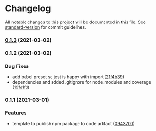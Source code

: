 # Changelog

All notable changes to this project will be documented in this file. See [standard-version](https://github.com/conventional-changelog/standard-version) for commit guidelines.

### [0.1.3](https://github.com/Audibene-GMBH/ta-options/compare/v0.1.2...v0.1.3) (2021-03-02)

### 0.1.2 (2021-03-02)


### Bug Fixes

* add babel preset so jest is happy with import ([21f4b39](https://github.com/Audibene-GMBH/ta-options/commit/21f4b39c8c87627e08a388d3ad9626a43d7ca4c0))
* dependencies and added .gitignore for node_modules and coverage ([19fa1fd](https://github.com/Audibene-GMBH/ta-options/commit/19fa1fd51c6d910cc93976780db1bc544d952681))

### 0.1.1 (2021-03-01)


### Features

* template to publish npm package to code artifact ([0943700](https://github.com/Audibene-GMBH/ta-options/commit/094370041265ed1d9641c30c4a064bb0639d9d99))
